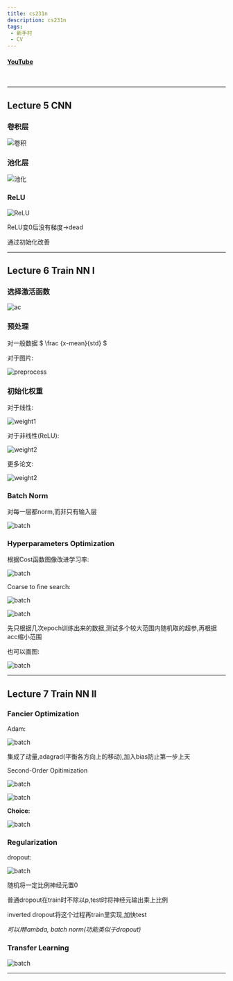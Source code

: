 ```yaml
---
title: cs231n
description: cs231n
tags:
 - 新手村
 - CV
---
```


#### [YouTube](https://www.youtube.com/watch?v=DAOcjicFr1Y&list=PL3FW7Lu3i5JvHM8ljYj-zLfQRF3EO8sYv&index=9)
<br />

<!--more-->

***

## Lecture 5 CNN

### 卷积层

![卷积](/pictures/conv_sum.png)


### 池化层

![池化](/pictures/pooling.png)

### ReLU

![ReLU](/pictures/relu_ini.png)

ReLU变0后没有梯度→dead

通过初始化改善

***

## Lecture 6 Train NN I

### 选择激活函数

![ac](/pictures/choose_act.png)

### 预处理

对一般数据 $ \frac {x-mean}{std} $

对于图片:

![preprocess](/pictures/preprocess.png)

### 初始化权重

对于线性:

![weight1](/pictures/xavier.png)

对于非线性(ReLU):

![weight2](/pictures/he_ini.png)

更多论文:

![weight2](/pictures/ini_papers.png)

### Batch Norm

对每一层都norm,而非只有输入层

![batch](/pictures/batch_norm.png)

### Hyperparameters Optimization

根据Cost函数图像改进学习率:

![batch](/pictures/learning_rate.png)

Coarse to fine search:

![batch](/pictures/cross_validation.png)

![batch](/pictures/coarse_example.png)

先只根据几次epoch训练出来的数据,测试多个较大范围内随机取的超参,再根据acc缩小范围


也可以画图:

![batch](/pictures/hyper_layout.png)

***

## Lecture 7 Train NN II

### Fancier Optimization

Adam:

![batch](/pictures/adam.png)

集成了动量,adagrad(平衡各方向上的移动),加入bias防止第一步上天


Second-Order Opitimization

![batch](/pictures/second_order.png)

![batch](/pictures/second_order2.png)

**Choice:**

![batch](/pictures/back_choice.png)

### Regularization

dropout:

![batch](/pictures/inverted_dropout.png)

随机将一定比例神经元置0

普通dropout在train时不除以p,test时将神经元输出乘上比例

inverted dropout将这个过程再train里实现,加快test

*可以用lambda, batch norm(功能类似于dropout)*

### Transfer Learning

![batch](/pictures/cnn_transfer_learning.png)

***
